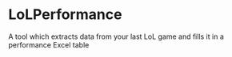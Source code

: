 # LoLPerformance
A tool which extracts data from your last LoL game and fills it in a performance Excel table
